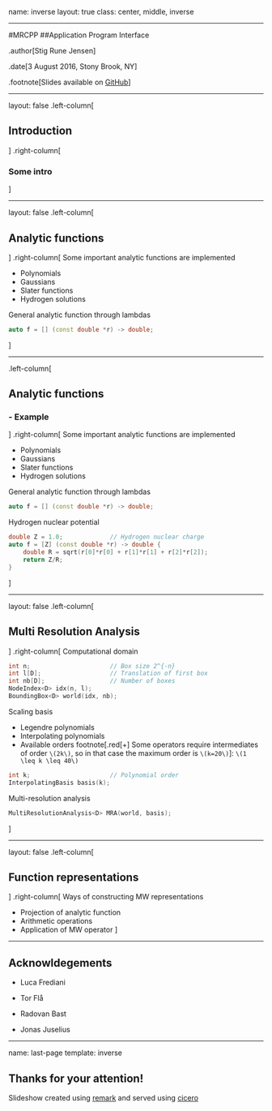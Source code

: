 name: inverse
layout: true
class: center, middle, inverse

---

#MRCPP
##Application Program Interface

.author[Stig Rune Jensen]

.date[3 August 2016, Stony Brook, NY]

.footnote[Slides available on [GitHub](https://github.com/stigrj/mrcpp-api-talk)]

---

layout: false
.left-column[
## Introduction
]
.right-column[
### Some intro
]

---

layout: false
.left-column[
## Analytic functions
]
.right-column[
Some important analytic functions are implemented
- Polynomials
- Gaussians
- Slater functions
- Hydrogen solutions

General analytic function through lambdas
```cpp
auto f = [] (const double *r) -> double;
```
]

---

.left-column[
## Analytic functions
### - Example
]
.right-column[
Some important analytic functions are implemented
- Polynomials
- Gaussians
- Slater functions
- Hydrogen solutions

General analytic function through lambdas
```cpp
auto f = [] (const double *r) -> double;
```

Hydrogen nuclear potential
```cpp
double Z = 1.0;             // Hydrogen nuclear charge
auto f = [Z] (const double *r) -> double {
    double R = sqrt(r[0]*r[0] + r[1]*r[1] + r[2]*r[2]);
    return Z/R;
}
```
]

---

layout: false
.left-column[
## Multi Resolution Analysis
]
.right-column[
Computational domain
```cpp
int n;                      // Box size 2^{-n}
int l[D];                   // Translation of first box
int nb[D];                  // Number of boxes
NodeIndex<D> idx(n, l);
BoundingBox<D> world(idx, nb);
```

Scaling basis
 - Legendre polynomials
 - Interpolating polynomials
 - Available orders footnote[.red[+] Some operators require intermediates of order `\(2k\)`, so in that case the
maximum order is `\(k=20\)`]: `\(1 \leq k \leq 40\)`
```cpp
int k;                      // Polynomial order
InterpolatingBasis basis(k);
```

Multi-resolution analysis
```cpp
MultiResolutionAnalysis<D> MRA(world, basis);
```
]

---

layout: false
.left-column[
## Function representations
]
.right-column[
Ways of constructing MW representations
- Projection of analytic function
- Arithmetic operations
- Application of MW operator
]

---

## Acknowldegements

- Luca Frediani

- Tor Flå

- Radovan Bast

- Jonas Juselius

---

name: last-page
template: inverse

## Thanks for your attention!

Slideshow created using [remark] and served using [cicero]

[remark]: https://github.com/gnab/remark
[cicero]: https://github.com/bast/cicero
